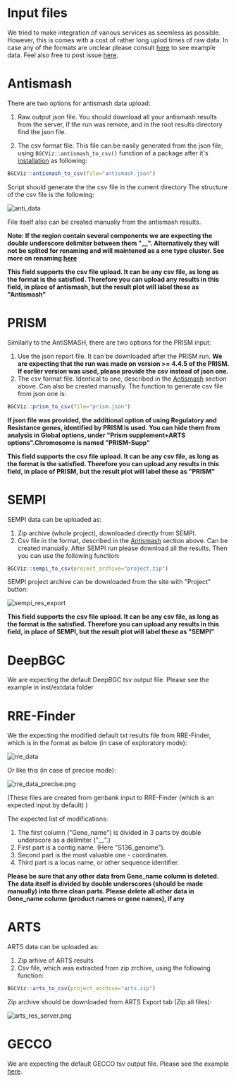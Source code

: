 # Input files
We tried to make integration of various services as seemless as possible. However, this is comes with a cost of rather long uplod times of raw data. In case any of the formats are unclear please consult [here](https://github.com/pavlohrab/BGCViz-datasets/tree/main/example_data) to see example data. Feel also free to post issue [here](https://github.com/ostash-group/BGCViz/issues). 
# Antismash
There are two options for antismash data upload:
1. Raw output json file.  You should download all your antismash results from the server, if the run was remote, and in the root results directory find the json file. 

2. The csv format file. This file can be easily generated from the json file, using `BGCViz::antismash_to_csv()` function of a package after it's [installation](Installation.md) as following:

```R
BGCViz::antismash_to_csv(file="antismash.json")
```

Script should generate the the csv file in the current directory
The structure of the csv file is the following:

![anti_data](/images/antismash_data.png)

File itself also can be created manually from the antismash results.

**Note: If the region contain several components we  are expecting the double underscore delimiter between them "__". Alternatively they will not be splited for renaming and will maintened as a one type cluster. See more on renaming [here](BGCViz_renaming_and_coloring_options.md)**

**This field supports the csv file upload. It can be any csv file, as long as the format is the satisfied. Therefore you can upload any results in this field, in place of antismash, but the result plot will label these as "Antismash"**

# PRISM
Similarly to the AntiSMASH, there are two options for the PRISM input:
1. Use the json report file. It can be downloaded after the PRISM run.  **We are expecting that the run was made on version >= 4.4.5 of the PRISM.  If earlier version was used, please provide the csv instead of json one.**
2. The csv format file. Identical to one, described in the [Antismash](#antismash) section above. Can also be created manually. The function to generate csv file from json one is:
```R
BGCViz::prism_to_csv(file="prism.json")
```


**If json file was provided, the additional option of using Regulatory and Resistance genes, identified by PRISM is used. You can hide them from analysis in Global options, under "Prism supplement+ARTS options".Chromosome is named "PRISM-Supp"**

**This field supports the csv file upload. It can be any csv file, as long as the format is the satisfied. Therefore you can upload any results in this field, in place of PRISM, but the result plot will label these as "PRISM"**

# SEMPI
SEMPI data can be uploaded as:
1. Zip archive (whole project), downloaded directly from SEMPI.
2. Csv file in the format, described in the [Antismash](#antismash) section above.  Can be created manually. After SEMPI run please download all the results. 
Then you can use the following function:

```R
BGCViz::sempi_to_csv(project_archive="project.zip")
```
SEMPI project archive can be downloaded from the site with "Project" button:


![sempi_res_export](/images/sempi_res_web.png)


**This field supports the csv file upload. It can be any csv file, as long as the format is the satisfied. Therefore you can upload any results in this field, in place of SEMPI, but the result plot will label these as "SEMPI"**
# DeepBGC
We are expecting the default DeepBGC tsv output file. Please see the example in inst/extdata folder

# RRE-Finder
We the expecting the modified default txt results file from RRE-Finder, which is in the format as below (in case of exploratory mode):

![rre_data](/images/rre_data.png)

Or like this (in case of precise mode):

![rre_data_precise.png](/images/rre_data_precise.png)

(These files are created from genbank input to RRE-Finder (which is an expected input by default) )

The expected list of modifications:
1.  The first column ("Gene_name")  is divided in 3 parts by double underscore as a delimiter ("__".)  
2.  First part is a contig name. (Here "S136_genome"). 
3.  Second part is the most valuable one - coordinates.
4.  Third part is a locus name, or other sequence identifier.

**Please be sure that any other data from Gene_name column is deleted. The data itself is divided by double underscores (should be made manually) into three clean parts. Please delete all other data in Gene_name column (product names or gene names), if any**

# ARTS
ARTS data can be uploaded as:
1. Zip arhive of ARTS results
2. Csv file, which was extracted from zip zrchive, using the following function:
```R
BGCViz::arts_to_csv(project_archive="arts.zip")
```
Zip archive should be downloaded from ARTS Export tab (Zip all files):


![arts_res_server.png](/images/arts_res_server.png)


# GECCO
We are expecting the default GECCO tsv output file. Please see the example [here](https://github.com/pavlohrab/BGCViz-datasets/tree/main/example_data).